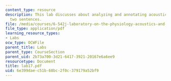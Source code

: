 ```yaml
---
content_type: resource
description: This lab discusses about analyzing and annotating acoustic events in
  two sentences.
file: /media/courses/6-542j-laboratory-on-the-physiology-acoustics-and-perception-of-speech-fall-2005/6e399daec51b68bc2f0c379179a52bf9_lab17.pdf
file_type: application/pdf
learning_resource_types:
- Labs
ocw_type: OCWFile
parent_title: Labs
parent_type: CourseSection
parent_uid: 2b73a700-3d21-6417-3921-20167e6a6ee9
resourcetype: Document
title: lab17.pdf
uid: 6e399dae-c51b-68bc-2f0c-379179a52bf9
---
```

